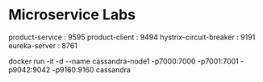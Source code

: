 Microservice Labs
=================



product-service         : 9595
product-client          : 9494
hystrix-circuit-breaker : 9191
eureka-server           : 8761

docker run -it -d --name cassandra-node1 -p7000:7000 -p7001:7001 -p9042:9042 -p9160:9160 cassandra
